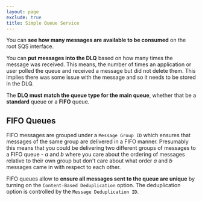 ```yaml
---
layout: page
exclude: true
title: Simple Queue Service
---
```


You can **see how many messages are available to be consumed** on the root SQS interface.

You can **put messages into the DLQ** based on how many times the message was received. This means, the number of times an application or user polled the queue and received a message but did not delete them. This implies there was some issue with the message and so it needs to be stored in the DLQ.

The **DLQ must match the queue type for the main queue**, whether that be a **standard** queue or a **FIFO** queue.

## FIFO Queues

FIFO messages are grouped under a `Message Group ID` which ensures that messages of the same group are delivered in a FIFO manner. Presumably this means that you could be delivering two different groups of messages to a FIFO queue - *a* and *b* where you care about the ordering of messages relative to their own group but don't care about what order *a* and *b* messages came in with respect to each other.

FIFO queues allow to **ensure all messages sent to the queue are unique** by turning on the `Content-Based Deduplication` option. The deduplication option is controlled by the `Message Deduplication ID`.


<!--stackedit_data:
eyJoaXN0b3J5IjpbLTExMTcwMDA0NSwtMTk5MTYzNjk2Myw5Nz
M0OTAyOTVdfQ==
-->